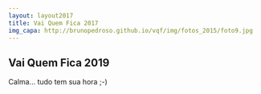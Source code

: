 ```yaml
---
layout: layout2017
title: Vai Quem Fica 2017
img_capa: http://brunopedroso.github.io/vqf/img/fotos_2015/foto9.jpg
---
```


## Vai Quem Fica 2019

<div class="caixa">

  Calma... tudo tem sua hora ;-) <br/><br/>

<!--   <b>Você já sabe:</b><br/>

  Sábado e Segunda de Carnaval<br/>
  Concentração às 9:00.<br/>
  Onde? Só decidimos na véspera.

  <br/><br/>
  Deixe seu email que nós avisamos.
 -->
</div>




